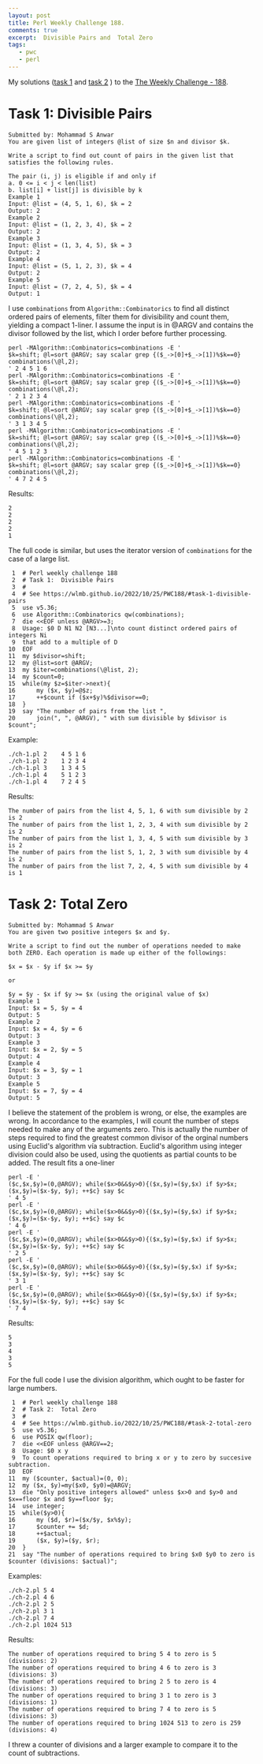```yaml
---
layout: post
title: Perl Weekly Challenge 188.
comments: true
excerpt:  Divisible Pairs and  Total Zero
tags:
   - pwc
   - perl
---
```


My solutions
([task 1](https://github.com/wlmb/perlweeklychallenge-club/blob/master/challenge-188/wlmb/perl/ch-1.pl)
and
[task 2](https://github.com/wlmb/perlweeklychallenge-club/blob/master/challenge-188/wlmb/perl/ch-2.pl)
)
to the  [The Weekly Challenge - 188](https://theweeklychallenge.org/blog/perl-weekly-challenge-188).


# Task 1: Divisible Pairs

    Submitted by: Mohammad S Anwar
    You are given list of integers @list of size $n and divisor $k.

    Write a script to find out count of pairs in the given list that
    satisfies the following rules.

    The pair (i, j) is eligible if and only if
    a. 0 <= i < j < len(list)
    b. list[i] + list[j] is divisible by k
    Example 1
    Input: @list = (4, 5, 1, 6), $k = 2
    Output: 2
    Example 2
    Input: @list = (1, 2, 3, 4), $k = 2
    Output: 2
    Example 3
    Input: @list = (1, 3, 4, 5), $k = 3
    Output: 2
    Example 4
    Input: @list = (5, 1, 2, 3), $k = 4
    Output: 2
    Example 5
    Input: @list = (7, 2, 4, 5), $k = 4
    Output: 1

I use `combinations` from `Algorithm::Combinatorics` to find all
distinct ordered pairs of elements, filter them for divisibility and
count them, yielding a compact 1-liner. I assume the input is in @ARGV
and contains the divisor followed by the list, which I order before
further processing.

    perl -MAlgorithm::Combinatorics=combinations -E '
    $k=shift; @l=sort @ARGV; say scalar grep {($_->[0]+$_->[1])%$k==0} combinations(\@l,2);
    ' 2 4 5 1 6
    perl -MAlgorithm::Combinatorics=combinations -E '
    $k=shift; @l=sort @ARGV; say scalar grep {($_->[0]+$_->[1])%$k==0} combinations(\@l,2);
    ' 2 1 2 3 4
    perl -MAlgorithm::Combinatorics=combinations -E '
    $k=shift; @l=sort @ARGV; say scalar grep {($_->[0]+$_->[1])%$k==0} combinations(\@l,2);
    ' 3 1 3 4 5
    perl -MAlgorithm::Combinatorics=combinations -E '
    $k=shift; @l=sort @ARGV; say scalar grep {($_->[0]+$_->[1])%$k==0} combinations(\@l,2);
    ' 4 5 1 2 3
    perl -MAlgorithm::Combinatorics=combinations -E '
    $k=shift; @l=sort @ARGV; say scalar grep {($_->[0]+$_->[1])%$k==0} combinations(\@l,2);
    ' 4 7 2 4 5

Results:

    2
    2
    2
    2
    1

The full code is similar, but uses the iterator version of
`combinations` for the case of a large list.

     1  # Perl weekly challenge 188
     2  # Task 1:  Divisible Pairs
     3  #
     4  # See https://wlmb.github.io/2022/10/25/PWC188/#task-1-divisible-pairs
     5  use v5.36;
     6  use Algorithm::Combinatorics qw(combinations);
     7  die <<EOF unless @ARGV>=3;
     8  Usage: $0 D N1 N2 [N3...]\nto count distinct ordered pairs of integers Ni
     9  that add to a multiple of D
    10  EOF
    11  my $divisor=shift;
    12  my @list=sort @ARGV;
    13  my $iter=combinations(\@list, 2);
    14  my $count=0;
    15  while(my $z=$iter->next){
    16      my ($x, $y)=@$z;
    17      ++$count if ($x+$y)%$divisor==0;
    18  }
    19  say "The number of pairs from the list ",
    20      join(", ", @ARGV), " with sum divisible by $divisor is $count";

Example:

    ./ch-1.pl 2    4 5 1 6
    ./ch-1.pl 2    1 2 3 4
    ./ch-1.pl 3    1 3 4 5
    ./ch-1.pl 4    5 1 2 3
    ./ch-1.pl 4    7 2 4 5

Results:

    The number of pairs from the list 4, 5, 1, 6 with sum divisible by 2 is 2
    The number of pairs from the list 1, 2, 3, 4 with sum divisible by 2 is 2
    The number of pairs from the list 1, 3, 4, 5 with sum divisible by 3 is 2
    The number of pairs from the list 5, 1, 2, 3 with sum divisible by 4 is 2
    The number of pairs from the list 7, 2, 4, 5 with sum divisible by 4 is 1


# Task 2: Total Zero

    Submitted by: Mohammad S Anwar
    You are given two positive integers $x and $y.

    Write a script to find out the number of operations needed to make
    both ZERO. Each operation is made up either of the followings:

    $x = $x - $y if $x >= $y

    or

    $y = $y - $x if $y >= $x (using the original value of $x)
    Example 1
    Input: $x = 5, $y = 4
    Output: 5
    Example 2
    Input: $x = 4, $y = 6
    Output: 3
    Example 3
    Input: $x = 2, $y = 5
    Output: 4
    Example 4
    Input: $x = 3, $y = 1
    Output: 3
    Example 5
    Input: $x = 7, $y = 4
    Output: 5

I believe the statement of the problem is wrong, or else, the examples
are wrong. In accordance to the examples, I will count the number of
steps needed to make any of the arguments zero. This is actually the
number of steps required to find the greatest common divisor of the
orginal numbers using Euclid's algorithm vía subtraction. Euclid's
algorithm using integer division could also be used, using the
quotients as partial counts to be added. The result fits a one-liner

    perl -E '
    ($c,$x,$y)=(0,@ARGV); while($x>0&&$y>0){($x,$y)=($y,$x) if $y>$x; ($x,$y)=($x-$y, $y); ++$c} say $c
    ' 4 5
    perl -E '
    ($c,$x,$y)=(0,@ARGV); while($x>0&&$y>0){($x,$y)=($y,$x) if $y>$x; ($x,$y)=($x-$y, $y); ++$c} say $c
    ' 4 6
    perl -E '
    ($c,$x,$y)=(0,@ARGV); while($x>0&&$y>0){($x,$y)=($y,$x) if $y>$x; ($x,$y)=($x-$y, $y); ++$c} say $c
    ' 2 5
    perl -E '
    ($c,$x,$y)=(0,@ARGV); while($x>0&&$y>0){($x,$y)=($y,$x) if $y>$x; ($x,$y)=($x-$y, $y); ++$c} say $c
    ' 3 1
    perl -E '
    ($c,$x,$y)=(0,@ARGV); while($x>0&&$y>0){($x,$y)=($y,$x) if $y>$x; ($x,$y)=($x-$y, $y); ++$c} say $c
    ' 7 4

Results:

    5
    3
    4
    3
    5

For the full code I use the division algorithm, which ought to be
faster for large numbers.

     1  # Perl weekly challenge 188
     2  # Task 2:  Total Zero
     3  #
     4  # See https://wlmb.github.io/2022/10/25/PWC188/#task-2-total-zero
     5  use v5.36;
     6  use POSIX qw(floor);
     7  die <<EOF unless @ARGV==2;
     8  Usage: $0 x y
     9  To count operations required to bring x or y to zero by succesive subtraction.
    10  EOF
    11  my ($counter, $actual)=(0, 0);
    12  my ($x, $y)=my($x0, $y0)=@ARGV;
    13  die "Only positive integers allowed" unless $x>0 and $y>0 and $x==floor $x and $y==floor $y;
    14  use integer;
    15  while($y>0){
    16      my ($d, $r)=($x/$y, $x%$y);
    17      $counter += $d;
    18      ++$actual;
    19      ($x, $y)=($y, $r);
    20  }
    21  say "The number of operations required to bring $x0 $y0 to zero is $counter (divisions: $actual)";

Examples:

    ./ch-2.pl 5 4
    ./ch-2.pl 4 6
    ./ch-2.pl 2 5
    ./ch-2.pl 3 1
    ./ch-2.pl 7 4
    ./ch-2.pl 1024 513

Results:

    The number of operations required to bring 5 4 to zero is 5 (divisions: 2)
    The number of operations required to bring 4 6 to zero is 3 (divisions: 3)
    The number of operations required to bring 2 5 to zero is 4 (divisions: 3)
    The number of operations required to bring 3 1 to zero is 3 (divisions: 1)
    The number of operations required to bring 7 4 to zero is 5 (divisions: 3)
    The number of operations required to bring 1024 513 to zero is 259 (divisions: 4)

I threw a counter of divisions and a larger example to compare it to
the count of subtractions.

